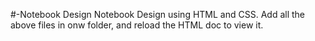 #-Notebook Design
Notebook Design using HTML and CSS. Add all the above files in onw folder, and reload the HTML doc to view it.
